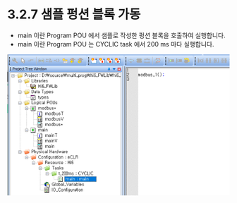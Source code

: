 ﻿# 3.2.7 샘플 펑션 블록 가동

* main 이란 Program POU 에서 샘플로 작성한 펑션 블록을 호출하여 실행합니다.
* main 이란 Program POU 는 CYCLIC task 에서 200 ms 마다 실행합니다.

![](../../_assets/image26.png)
